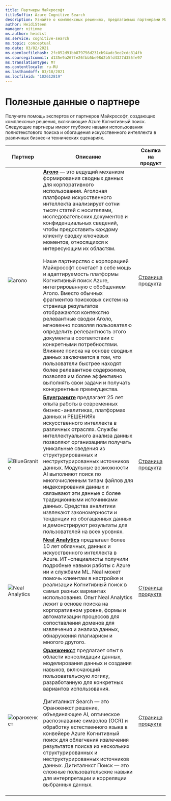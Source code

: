 ```yaml
---
title: Партнеры Майкрософт
titleSuffix: Azure Cognitive Search
description: Узнайте о комплексных решениях, предлагаемых партнерами Майкрософт, которые включают Azure Когнитивный поиск.
author: HeidiSteen
manager: nitinme
ms.author: heidist
ms.service: cognitive-search
ms.topic: conceptual
ms.date: 03/02/2021
ms.openlocfilehash: 2fc052d91bb879756d231cb94adc3ee2cdc814fb
ms.sourcegitcommit: d135e9a267fe26fbb5be98d2b5fd4327d355fe97
ms.translationtype: MT
ms.contentlocale: ru-RU
ms.lasthandoff: 03/10/2021
ms.locfileid: "102612819"
---
```

# <a name="partner-spotlight"></a>Полезные данные о партнере

Получите помощь экспертов от партнеров Майкрософт, создающих комплексные решения, включающие Azure Когнитивный поиск. Следующие партнеры имеют глубокие навыки использования полнотекстового поиска и обогащения искусственного интеллекта в различных бизнес-и технических сценариях.

| Партнер | Описание | Ссылка на продукт |
|---------|-------------|----------------------|
| ![аголо](media/resource-partners/agolo-logo.png "Логотип компании аголо") | [**Аголо**](https://www.agolo.com) — это ведущий механизм формирования сводных данных для корпоративного использования. Аголоная платформа искусственного интеллекта анализирует сотни тысяч статей с носителями, исследовательских документов и конфиденциальных сведений, чтобы предоставить каждому клиенту сводку ключевых моментов, относящихся к интересующим их областям. </br></br>Наше партнерство с корпорацией Майкрософт сочетает в себе мощь и адаптируемость платформы Когнитивный поиск Azure, интегрированную с обобщением Аголо. Вместо обычных фрагментов поисковых систем на странице результатов отображаются контекстно релевантные сводки Аголо, мгновенно позволяя пользователю определить релевантность этого документа в соответствии с конкретными потребностями. Влияние поиска на основе сводных данных заключается в том, что пользователи быстрее находят более релевантное содержимое, позволяя им более эффективно выполнять свои задачи и получать конкурентные преимущества. | [Страница продукта](https://www.agolo.com/microsoft-azure-cognitive-search ) |
| ![BlueGranite](media/resource-partners/blue-granite-full-color.png "Эмблема компании Blue Granite") | [**Блуеграните**](https://www.bluegranite.com/) предлагает 25 лет опыта работы в современных бизнес-аналитиках, платформах данных и РЕШЕНИЯх искусственного интеллекта в различных отраслях. Службы интеллектуального анализа данных позволяют организациям получать уникальные сведения из структурированных и неструктурированных источников данных. Модульные возможности AI выполняют поиск по многочисленным типам файлов для индексирования данных и связывают эти данные с более традиционными источниками данных. Средства аналитики извлекают закономерности и тенденции из обогащенных данных и демонстрируют результаты для пользователей на всех уровнях. | [Страница продукта](https://www.bluegranite.com/knowledge-mining) |
| ![Neal Analytics](media/resource-partners/neal-analytics-logo.png "Логотип компании Neal Analytics") | [**Neal Analytics**](https://nealanalytics.com/) предлагает более 10 лет облачных, данных и искусственного интеллекта в Azure. ИТ-специалисты получили подробные навыки работы с Azure ии и службами ML. Neal может помочь клиентам в настройке и реализации Когнитивный поиск в самых разных вариантах использования. Опыт Neal Analytics лежит в основе поиска на корпоративном уровне, формы и автоматизации процессов для сопоставления доменов для извлечения и анализа данных, обнаружения плагиарисм и многого другого. | [Страница продукта](https://go.nealanalytics.com/cognitive-search)|
| ![оранженкст](media/resource-partners/orangenxt-beldmerk-boven-160px.png "Логотип компании Оранженкст") | [**Оранженкст**](https://orangenxt.com/) предлагает опыт в области консолидации данных, моделирования данных и создания навыков, включающий пользовательскую логику, разработанную для конкретных вариантов использования.</br></br>Дигиталнкст Search — это Оранженкст решение, объединяющее AI, оптическое распознавание символов (OCR) и обработку естественного языка в конвейере Azure Когнитивный поиск для облегчения извлечения результатов поиска из нескольких структурированных и неструктурированных источников данных. Дигиталнкст Поиск — это сложные пользовательские навыки для интерпретации и корреляции выбранных данных.</br></br>| [Страница продукта](https://orangenxt.com/solutions/digitalnxt/digitalnxt-search/)|